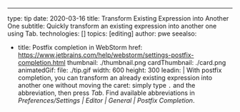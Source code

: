 ---
type: tip
date: 2020-03-16
title: Transform Existing Expression into Another One
subtitle: Quickly transform an existing expression into another one using Tab.
technologies: []
topics: [editing]
author: pwe
seealso:
- title: Postfix completion in WebStorm
  href: https://www.jetbrains.com/help/webstorm/settings-postfix-completion.html
thumbnail: ./thumbnail.png
cardThumbnail: ./card.png
animatedGif:
  file: ./tip.gif
  width: 600
  height: 300
leadin: |
  With postfix completion, you can transform an already existing expression into another one 
  without moving the caret: simply type `.` and the abbreviation, then press *Tab*. Find 
  available abbreviations in *Preferences/Settings | Editor | General | Postfix Completion*.
